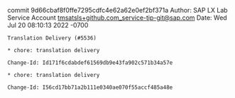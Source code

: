 commit 9d66cbaf8f0ffe7295cdfc4e62a62e0ef2bf371a
Author: SAP LX Lab Service Account <tmsatsls+github.com_service-tip-git@sap.com>
Date:   Wed Jul 20 08:10:13 2022 -0700

    Translation Delivery (#5536)
    
    * chore: translation delivery
    
    Change-Id: Id171f6cdabdef61569db9e43fa902c571b34a57e
    
    * chore: translation delivery
    
    Change-Id: I56cd17bb71a2b111e0340ae070f55accf485a48e
